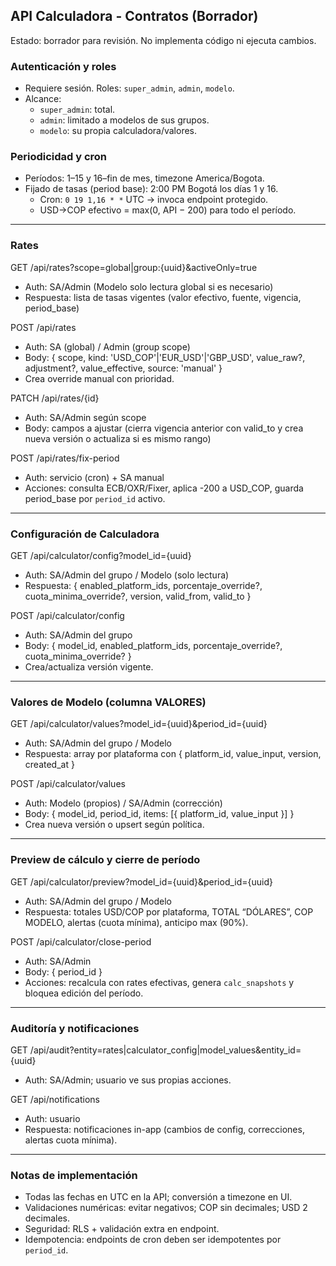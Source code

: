 ## API Calculadora - Contratos (Borrador)

Estado: borrador para revisión. No implementa código ni ejecuta cambios.

### Autenticación y roles
- Requiere sesión. Roles: `super_admin`, `admin`, `modelo`.
- Alcance:
  - `super_admin`: total.
  - `admin`: limitado a modelos de sus grupos.
  - `modelo`: su propia calculadora/valores.

### Periodicidad y cron
- Períodos: 1–15 y 16–fin de mes, timezone America/Bogota.
- Fijado de tasas (period base): 2:00 PM Bogotá los días 1 y 16.
  - Cron: `0 19 1,16 * *` UTC → invoca endpoint protegido.
  - USD→COP efectivo = max(0, API − 200) para todo el período.

---
### Rates

GET /api/rates?scope=global|group:{uuid}&activeOnly=true
- Auth: SA/Admin (Modelo solo lectura global si es necesario)
- Respuesta: lista de tasas vigentes (valor efectivo, fuente, vigencia, period_base)

POST /api/rates
- Auth: SA (global) / Admin (group scope)
- Body: { scope, kind: 'USD_COP'|'EUR_USD'|'GBP_USD', value_raw?, adjustment?, value_effective, source: 'manual' }
- Crea override manual con prioridad.

PATCH /api/rates/{id}
- Auth: SA/Admin según scope
- Body: campos a ajustar (cierra vigencia anterior con valid_to y crea nueva versión o actualiza si es mismo rango)

POST /api/rates/fix-period
- Auth: servicio (cron) + SA manual
- Acciones: consulta ECB/OXR/Fixer, aplica -200 a USD_COP, guarda period_base por `period_id` activo.

---
### Configuración de Calculadora

GET /api/calculator/config?model_id={uuid}
- Auth: SA/Admin del grupo / Modelo (solo lectura)
- Respuesta: { enabled_platform_ids, porcentaje_override?, cuota_minima_override?, version, valid_from, valid_to }

POST /api/calculator/config
- Auth: SA/Admin del grupo
- Body: { model_id, enabled_platform_ids, porcentaje_override?, cuota_minima_override? }
- Crea/actualiza versión vigente.

---
### Valores de Modelo (columna VALORES)

GET /api/calculator/values?model_id={uuid}&period_id={uuid}
- Auth: SA/Admin del grupo / Modelo
- Respuesta: array por plataforma con { platform_id, value_input, version, created_at }

POST /api/calculator/values
- Auth: Modelo (propios) / SA/Admin (corrección)
- Body: { model_id, period_id, items: [{ platform_id, value_input }] }
- Crea nueva versión o upsert según política.

---
### Preview de cálculo y cierre de período

GET /api/calculator/preview?model_id={uuid}&period_id={uuid}
- Auth: SA/Admin del grupo / Modelo
- Respuesta: totales USD/COP por plataforma, TOTAL “DÓLARES”, COP MODELO, alertas (cuota mínima), anticipo max (90%).

POST /api/calculator/close-period
- Auth: SA/Admin
- Body: { period_id }
- Acciones: recalcula con rates efectivas, genera `calc_snapshots` y bloquea edición del período.

---
### Auditoría y notificaciones

GET /api/audit?entity=rates|calculator_config|model_values&entity_id={uuid}
- Auth: SA/Admin; usuario ve sus propias acciones.

GET /api/notifications
- Auth: usuario
- Respuesta: notificaciones in-app (cambios de config, correcciones, alertas cuota mínima).

---
### Notas de implementación
- Todas las fechas en UTC en la API; conversión a timezone en UI.
- Validaciones numéricas: evitar negativos; COP sin decimales; USD 2 decimales.
- Seguridad: RLS + validación extra en endpoint.
- Idempotencia: endpoints de cron deben ser idempotentes por `period_id`.


